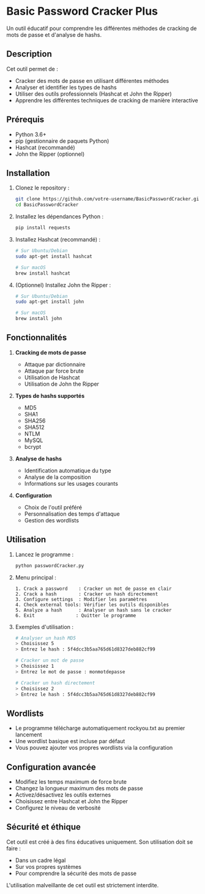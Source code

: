 # Basic Password Cracker Plus

Un outil éducatif pour comprendre les différentes méthodes de cracking de mots de passe et d'analyse de hashs.

## Description

Cet outil permet de :
- Cracker des mots de passe en utilisant différentes méthodes
- Analyser et identifier les types de hashs
- Utiliser des outils professionnels (Hashcat et John the Ripper)
- Apprendre les différentes techniques de cracking de manière interactive

## Prérequis

- Python 3.6+
- pip (gestionnaire de paquets Python)
- Hashcat (recommandé)
- John the Ripper (optionnel)

## Installation

1. Clonez le repository :
   ```bash
   git clone https://github.com/votre-username/BasicPasswordCracker.git
   cd BasicPasswordCracker
   ```

2. Installez les dépendances Python :
   ```bash
   pip install requests
   ```

3. Installez Hashcat (recommandé) :
   ```bash
   # Sur Ubuntu/Debian
   sudo apt-get install hashcat
   
   # Sur macOS
   brew install hashcat
   ```

4. (Optionnel) Installez John the Ripper :
   ```bash
   # Sur Ubuntu/Debian
   sudo apt-get install john
   
   # Sur macOS
   brew install john
   ```

## Fonctionnalités

1. **Cracking de mots de passe**
   - Attaque par dictionnaire
   - Attaque par force brute
   - Utilisation de Hashcat
   - Utilisation de John the Ripper

2. **Types de hashs supportés**
   - MD5
   - SHA1
   - SHA256
   - SHA512
   - NTLM
   - MySQL
   - bcrypt

3. **Analyse de hashs**
   - Identification automatique du type
   - Analyse de la composition
   - Informations sur les usages courants

4. **Configuration**
   - Choix de l'outil préféré
   - Personnalisation des temps d'attaque
   - Gestion des wordlists

## Utilisation

1. Lancez le programme :
   ```bash
   python passwordCracker.py
   ```

2. Menu principal :
   ```
   1. Crack a password    : Cracker un mot de passe en clair
   2. Crack a hash        : Cracker un hash directement
   3. Configure settings  : Modifier les paramètres
   4. Check external tools: Vérifier les outils disponibles
   5. Analyze a hash      : Analyser un hash sans le cracker
   6. Exit               : Quitter le programme
   ```

3. Exemples d'utilisation :
   ```bash
   # Analyser un hash MD5
   > Choisissez 5
   > Entrez le hash : 5f4dcc3b5aa765d61d8327deb882cf99

   # Cracker un mot de passe
   > Choisissez 1
   > Entrez le mot de passe : monmotdepasse

   # Cracker un hash directement
   > Choisissez 2
   > Entrez le hash : 5f4dcc3b5aa765d61d8327deb882cf99
   ```

## Wordlists

- Le programme télécharge automatiquement rockyou.txt au premier lancement
- Une wordlist basique est incluse par défaut
- Vous pouvez ajouter vos propres wordlists via la configuration

## Configuration avancée

- Modifiez les temps maximum de force brute
- Changez la longueur maximum des mots de passe
- Activez/désactivez les outils externes
- Choisissez entre Hashcat et John the Ripper
- Configurez le niveau de verbosité

## Sécurité et éthique

Cet outil est créé à des fins éducatives uniquement. Son utilisation doit se faire :
- Dans un cadre légal
- Sur vos propres systèmes
- Pour comprendre la sécurité des mots de passe

L'utilisation malveillante de cet outil est strictement interdite.
